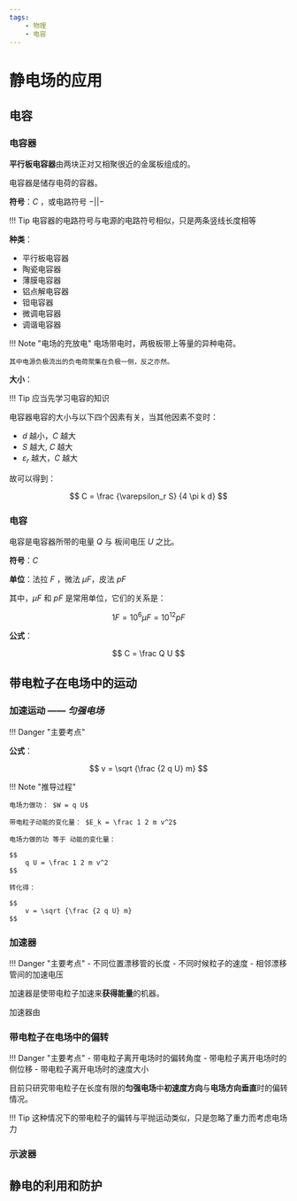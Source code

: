 ```yaml
---
tags:
    - 物理
    - 电容
---
```


# 静电场的应用

## 电容

### 电容器

**平行板电容器**由两块正对又相聚很近的金属板组成的。

电容器是储存电荷的容器。

**符号**：$C$ ，或电路符号 $-| |-$

!!! Tip
    电容器的电路符号与电源的电路符号相似，只是两条竖线长度相等

**种类**：

- 平行板电容器
- 陶瓷电容器
- 薄膜电容器
- 铝点解电容器
- 钽电容器
- 微调电容器
- 调谐电容器

!!! Note "电场的充放电"
    电场带电时，两极板带上等量的异种电荷。

    其中电源负极流出的负电荷聚集在负极一侧，反之亦然。

**大小**：

!!! Tip
    应当先学习电容的知识

电容器电容的大小与以下四个因素有关，当其他因素不变时：

- $d$ 越小，$C$ 越大
- $S$ 越大, $C$ 越大
- $\varepsilon_r$ 越大，$C$ 越大

故可以得到：

$$
    C = \frac {\varepsilon_r S} {4 \pi k d}
$$

### 电容

电容是电容器所带的电量 $Q$ 与 板间电压 $U$ 之比。

**符号**：$C$

**单位**：法拉 $F$ ，微法 $\mu F$，皮法 $p F$

其中，$\mu F$ 和 $pF$ 是常用单位，它们的关系是：

$$
    1 F = 10^6 \mu F = 10^{12} p F
$$

**公式**：

$$
    C = \frac Q U
$$

## 带电粒子在电场中的运动

### 加速运动 —— *匀强电场*

!!! Danger "主要考点"

**公式**：

$$
    v = \sqrt {\frac {2 q U} m}
$$

!!! Note "推导过程"

    电场力做功： $W = q U$

    带电粒子动能的变化量： $E_k = \frac 1 2 m v^2$

    电场力做的功 等于 动能的变化量：

    $$
        q U = \frac 1 2 m v^2 
    $$

    转化得：

    $$
        v = \sqrt {\frac {2 q U} m}
    $$

### 加速器

!!! Danger "主要考点"
    - 不同位置漂移管的长度
    - 不同时候粒子的速度
    - 相邻漂移管间的加速电压

加速器是使带电粒子加速来**获得能量**的机器。

加速器由

### 带电粒子在电场中的偏转

!!! Danger "主要考点"
    - 带电粒子离开电场时的偏转角度
    - 带电粒子离开电场时的侧位移
    - 带电粒子离开电场时的速度大小

目前只研究带电粒子在长度有限的**匀强电场**中**初速度方向**与**电场方向垂直**时的偏转情况。

!!! Tip
    这种情况下的带电粒子的偏转与平抛运动类似，只是忽略了重力而考虑电场力

### 示波器

## 静电的利用和防护
